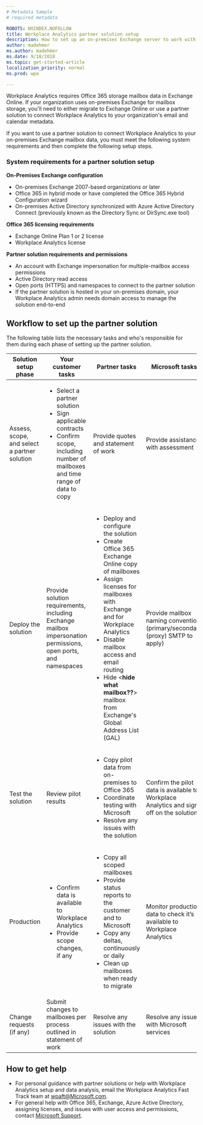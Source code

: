 ```yaml
---
# Metadata Sample
# required metadata

ROBOTS: NOINDEX,NOFOLLOW
title: Workplace Analytics partner solution setup
description: How to set up an on-premises Exchange server to work with Workplace Analytics. 
author: madehmer
ms.author: madehmer
ms.date: 9/18/2018
ms.topic: get-started-article
localization_priority: normal 
ms.prod: wpa

---
```


Workplace Analytics requires Office 365 storage mailbox data in Exchange Online. If your organization uses on-premises Exchange for mailbox storage, you'll need to either migrate to Exchange Online or use a partner solution to connect Workplace Analytics to your organization's email and calendar metadata.

If you want to use a partner solution to connect Workplace Analytics to your on-premises Exchange mailbox data, you must meet the following system requirements and then complete the following setup steps.

### System requirements for a partner solution setup

**On-Premises Exchange configuration**

* On-premises Exchange 2007-based organizations or later
* Office 365 in hybrid mode or have completed the Office 365 Hybrid Configuration wizard​
* On-premises Active Directory synchronized with Azure Active Directory Connect (previously known as the Directory Sync or DirSync.exe tool)

**Office 365 licensing requirements**

* Exchange Online Plan 1 or 2 license
* Workplace Analytics license

**Partner solution requirements and permissions**

* An account with Exchange impersonation​ for multiple-mailbox access permissions
* Active Directory read access​
* Open ports (HTTPS) and namespaces to connect to the partner solution
* If the partner solution is hosted in your on-premises domain, your Workplace Analytics admin needs domain access to manage the solution end-to-end

## Workflow to set up the partner solution

The following table lists the necessary tasks and who's responsible for them during each phase of setting up the partner solution.

|Solution setup phase|Your customer tasks|Partner tasks|Microsoft tasks
|--------------------|---------------|-------------|-------------------------|
|Assess, scope, and select a partner solution|<ul><li>Select a partner solution</li><li>Sign applicable contracts</li><li>Confirm scope, including number of mailboxes and time range of data to copy</li></ul>|Provide quotes and statement of work|Provide assistance with assessment|
|Deploy the solution|Provide solution requirements, including Exchange mailbox impersonation permissions, open ports, and namespaces|<ul><li>Deploy and configure the solution​</li><li>Create Office 365 Exchange Online copy of mailboxes​</li><li>Assign licenses for mailboxes with Exchange and for Workplace Analytics</li><li>Disable mailbox access and email routing​</li><li>Hide <**hide what mailbox??**> mailbox from Exchange's Global Address List (GAL)</li></ul>|Provide mailbox naming convention (primary/secondary (proxy) SMTP to apply)
|Test the solution|Review pilot results|<ul><li>Copy pilot data from on-premises to Office 365​​</li><li>Coordinate testing with Microsoft​​</li><li>Resolve any issues with the solution</li></ul>|Confirm the pilot data is available to Workplace Analytics and sign-off on the solution
|Production|<ul><li>Confirm data is available to Workplace Analytics</li><li>Provide scope changes, if any</li></ul>|<ul><li>Copy all scoped mailboxes​</li><li>Provide status reports to the customer and to Microsoft​</li><li>Copy any deltas, continuously or daily​</li><li>Clean up mailboxes when ready to migrate</li></ul>|Monitor production data to check it’s available to Workplace Analytics
|Change requests (if any)|Submit changes to mailboxes per process outlined in statement of work|Resolve any issues with the solution|Resolve any issues with Microsoft services

## How to get help

* For personal guidance with partner solutions or help with Workplace Analytics setup and data analysis, email the Workplace Analytics Fast Track team at <wpaft@Microsoft.com>.
* For general help with Office 365, Exchange, Azure Active Directory, assigning licenses, and issues with user access and permissions, contact [Microsoft Support](https://support.microsoft.com).